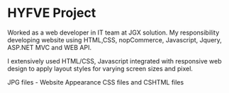 # HYFVE Project

Worked as a web developer in IT team at JGX solution. My responsibility developing website using HTML,CSS, nopCommerce, Javascript, Jquery, ASP.NET MVC and WEB API. 

I extensively used HTML/CSS, Javascript integrated with responsive web design to apply layout styles for varying screen sizes and pixel.

JPG files - Website Appearance
CSS files and CSHTML files
